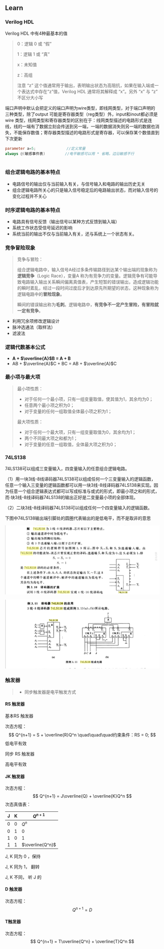 ## Learn

### Verilog HDL

Verilog HDL 中有4种最基本的值

> 0：逻辑 0 或 “假”
>
> 1：逻辑 1 或 “真”
>
> x：未知值
>
> z：高组
>
> 注意 “z” 这个值通常用于输出，表明输出状态为高阻抗，如果在输入端或一个表达式中存在“z”值，Verilog HDL 通常将其解释成 “x”。另外 “x” 与 “z” 不区分大小写

端口声明中默认会把定义的端口声明为wire类型，即线网类型，对于端口声明的三种类型，除了output 可能是寄存器类型（reg类型）外，input和inout都必须是wire 类型，线网类型和寄存器类型的区别在于：线网类型描述的电路形式是连线，线的一端有了数据立刻会传送到另一端，一端的数据消失则另一端的数据也消失，不能保存数值；寄存器类型描述的电路形式是寄存器，可以保存某个数值直到下次更新 

```verilog
parameter a=5;				//定义常量
always @(敏感事件表)			//电平敏感可以用 * 省略，边沿敏感不行
  
```









### 组合逻辑电路的基本特点

* 电路信号的输出仅与当前输入有关，与信号输入和电路的输出历史无关
* 组合逻辑电路所关心的只是输入信号稳定后的电路输出状态，而对输入信号的变化过程并不关心

### 时序逻辑电路的基本特点

* 电路具有信号反馈（输出信号以某种方式反馈到输入端）
* 系统工作状态受信号延迟的影响
* 系统当前的输出不仅与当前输入有关，还与系统上一个状态有关。

### 竞争冒险现象

> 竞争与冒险：
>
> 组合逻辑电路中，输入信号A经过多条传输路径到达某个输出端的现象称为**逻辑竞争**（Logic Race），变量A 称为有竞争力的变量。逻辑竞争有可能导致电路输入输出关系瞬间偏离真值表，产生短暂的错误输出，造成逻辑功能的瞬时紊乱，经过一段时间过度后才到达原先所期望的状态，这种现象称为逻辑电路中的**冒险现象**。
>
> 瞬间的错误输出称为**毛刺**。逻辑电路中，**有竞争不一定产生冒险，有冒险就一定有竞争**。

* 利用冗余项修改逻辑设计
* 脉冲选通法（取样法）
* 滤波法

### 逻辑代数基本公式

* **A + $\overline{A}$B = A + B**
* AB + $\overline{A}$C + BC = AB + $\overline{A}$C 

### 最小项与最大项

> 最小项性质：
>
> * 对于任何一个最小项，只有一组变量取值，使其值为1，其余均为0；
> * 任意两个最小项之积为0；
> * 对于变量的任何一组取值全体最小项之积为1；
>
> 最大项性质：
>
> * 对于任何一个最大项，只有一组变量取值为0，其余均为1；
> * 两个不同最大项之和都为1；
> * 对于变量的任意一组取值，全体最大项之积为0；

### 74LS138

74LS138可以组成三变量输入，四变量输入的任意组合逻辑电路。

（1）用一块3线-8线译码器74LS138可以组成任何一个三变量输入的逻辑函数，任意一个输入三变量的逻辑函数都可以用一块3线-8线译码器74LS138来实现。因为任意一个组合逻辑表达式都可以写成标准与或式的形式，即最小项之和的形式，而·块3线-8线译码器74LS138的输出正好是二变量最小项的全部体现。

（2）二块3线-8线译码器74LS138可以组成任何一个四变量输入的逻辑函数。

下图中74LS138输出端引脚处的圆圈代表输出的是低电平，而不是取非的意思 



![image-20191226210614451](%E5%B0%8F%E7%9F%A5%E8%AF%86%E7%82%B9.assets/image-20191226210614451.png)




![image-20191226210359764](%E5%B0%8F%E7%9F%A5%E8%AF%86%E7%82%B9.assets/image-20191226210359764.png)



### 触发器

> * 同步触发器是电平触发方式



#### RS 触发器

基本RS 触发器

次态方程：
$$
Q^{n+1} = S + \overline{R}Q^n \quad\quad\quad约束条件：RS  = 0;
$$
低电平有效

同步 RS 触发器

高电平有效

#### JK 触发器

次态方程：
$$
	Q^{n+1} = J\overline{Q} + \overline{K}Q^n
$$
次态真值表：

| J    | K    | $Q^{n+1}$        |
| ---- | ---- | ---------------- |
| 0    | 0    | $Q^n$            |
| 0    | 1    | 0                |
| 1    | 0    | 1                |
| 1    | 1    | $\overline{Q^n}$ |

J, K 同为 0 ，保持

J, K 同为 1， 翻转

J, K 不同， 听 J 的

#### D 触发器

次态方程：
$$
Q^{n+1} = D
$$

#### T触发器

次态方程：
$$
Q^{n+1} = T\overline{Q^n} + \overline{T}Q^n
$$


